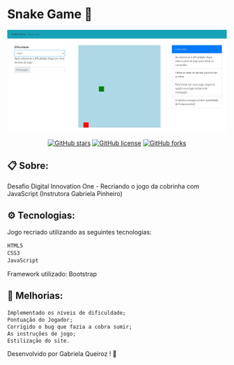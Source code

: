 # Snake Game 🐍

<p align="center">
   <img src="public/image/logo.jpg" alt="SnakeGame"/>
</p>

<div align="center">

[![GitHub stars](https://img.shields.io/github/stars/gabiqrm/Cobrinha)](https://github.com/gabiqrm/Cobrinha)<space> <space>[![GitHub license](https://img.shields.io/github/license/gabiqrm/Cobrinha)](https://github.com/gabiqrm/Cobrinha/blob/master/LICENSE)<space> <space>[![GitHub forks](https://img.shields.io/github/forks/gabiqrm/Cobrinha)](https://github.com/gabiqrm/Cobrinha/)

</div>

## 📋 Sobre:

Desafio Digital Innovation One - Recriando o jogo da cobrinha com JavaScript (Instrutora Gabriela Pinheiro)

## ⚙️ Tecnologias:

Jogo recriado utilizando as seguintes tecnologias:

```bash
HTML5
CSS3
JavaScript
```

Framework utilizado: Bootstrap

## 🔧 Melhorias:

```
Implementado os níveis de dificuldade;
Pontuação do Jogador;
Corrigido o bug que fazia a cobra sumir;
As instruções de jogo;
Estilização do site.
```


Desenvolvido por Gabriela Queiroz ! 💜
